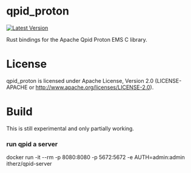 # qpid_proton
[![Latest Version](https://img.shields.io/crates/v/qpid_proton.svg)](https://crates.io/crates/qpid_proton)

Rust bindings for the Apache Qpid Proton EMS C library.


# License
qpid_proton is licensed under Apache License, Version 2.0 (LICENSE-APACHE or http://www.apache.org/licenses/LICENSE-2.0).

# Build

This is still experimental and only partially working.


### run qpid a server

docker run -it --rm -p 8080:8080 -p 5672:5672 -e AUTH=admin:admin itherz/qpid-server